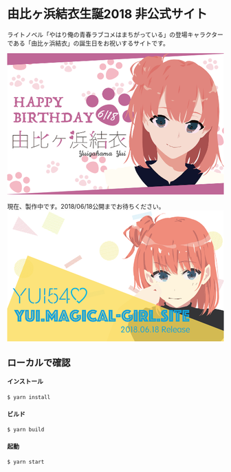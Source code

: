 # 由比ヶ浜結衣生誕2018 非公式サイト
ライトノベル「やはり俺の青春ラブコメはまちがっている」の登場キャラクターである「由比ヶ浜結衣」の誕生日をお祝いするサイトです。

![poster](./res/poster.png)

現在、製作中です。2018/06/18公開までお待ちください。
![release](./res/release.png)

## ローカルで確認

#### インストール
```bash
$ yarn install
```

#### ビルド
```bash
$ yarn build
```

#### 起動
```bash
$ yarn start
```
